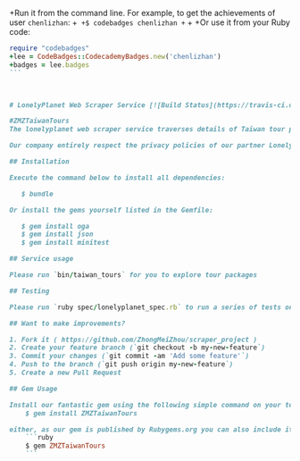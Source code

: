 +Run it from the command line. For example, to get the achievements of user `chenlizhan`:
+```
+$ codebadges chenlizhan
+```
+
+Or use it from your Ruby code:
 ````ruby
 require "codebadges"
+lee = CodeBadges::CodecademyBadges.new('chenlizhan')
+badges = lee.badges
```



# LonelyPlanet Web Scraper Service [![Build Status](https://travis-ci.org/ZhongMeiZhou/scraper_project.svg)](https://travis-ci.org/ZhongMeiZhou/scraper_project)

#ZMZTaiwanTours
 The lonelyplanet web scraper service traverses details of Taiwan tour packages in a easiest way and with simple steps.

 Our company entirely respect the privacy policies of our partner Lonelyplanet declare on 'robots.txt' file.

## Installation

Execute the command below to install all dependencies:

    $ bundle

Or install the gems yourself listed in the Gemfile:

    $ gem install oga
    $ gem install json
    $ gem install minitest

## Service usage

Please run `bin/taiwan_tours` for you to explore tour packages

## Testing

Please run `ruby spec/lonelyplanet_spec.rb` to run a series of tests on the returned results

## Want to make improvements?

1. Fork it ( https://github.com/ZhongMeiZhou/scraper_project )
2. Create your feature branch (`git checkout -b my-new-feature`)
3. Commit your changes (`git commit -am 'Add some feature'`)
4. Push to the branch (`git push origin my-new-feature`)
5. Create a new Pull Request

## Gem Usage

 Install our fantastic gem using the following simple command on your terminal:
     $ gem install ZMZTaiwanTours

 either, as our gem is published by Rubygems.org you can also include it in your 'Gemfile' as:
     ```ruby
     $ gem ZMZTaiwanTours
     ```
